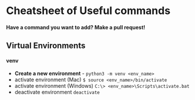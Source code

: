# Cheatsheet of Useful commands

#### Have a command you want to add?   Make a pull request!



## Virtual Environments

#### venv

 - **Create a new environment** - `python3 -m venv <env_name>`
- activate environment (Mac) `$ source <env_name>/bin/activate`
- activate environment (Windows) `C:\> <env_name>\Scripts\activate.bat`
- deactivate environment `deactivate`

